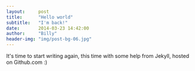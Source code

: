 ```yaml
---
layout:     post
title:      "Hello world"
subtitle:   "I'm back!"
date:       2014-03-23 14:42:00
author:     "Billy"
header-img: "img/post-bg-06.jpg"
---
```


It's time to start writing again, this time with some help from Jekyll, hosted on Github.com :)
